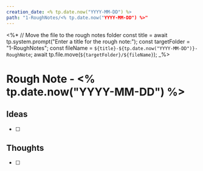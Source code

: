 ```yaml
---
creation_date: <% tp.date.now("YYYY-MM-DD") %>
path: "1-RoughNotes/<% tp.date.now("YYYY-MM-DD") %>"
---
```

<%*
// Move the file to the rough notes folder
const title = await tp.system.prompt("Enter a title for the rough note:");
const targetFolder = "1-RoughNotes";
const fileName = `${title}-${tp.date.now("YYYY-MM-DD")}-RoughNote`;
await tp.file.move(`${targetFolder}/${fileName}`);
_%>

# Rough Note - <% tp.date.now("YYYY-MM-DD") %>

## Ideas
- [ ] 

## Thoughts
- [ ] 